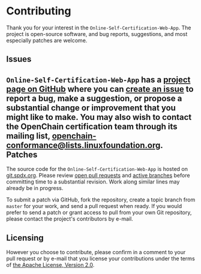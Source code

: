Contributing
============
Thank you for your interest in the `Online-Self-Certification-Web-App`. The project is open-source software, and bug reports, suggestions, and most especially patches are welcome.

Issues
------
`Online-Self-Certification-Web-App` has a [project page on GitHub](https://github.com/OpenChain-Project/Online-Self-Certification-Web-App/) where you can [create an issue](https://github.com/OpenChain-Project/Online-Self-Certification-Web-App/issues/new) to report a bug, make a suggestion, or propose a substantial change or improvement that you might like to make. You may also wish to contact the OpenChain certification team through its mailing list, [openchain-conformance@lists.linuxfoundation.org](mailto:openchain-conformance@lists.linuxfoundation.org).
Patches
-------
The source code for the `Online-Self-Certification-Web-App` is hosted on [git.spdx.org](https://github.com/OpenChain-Project/Online-Self-Certification-Web-App/). Please review [open pull requests](https://github.com/OpenChain-Project/Online-Self-Certification-Web-App/pulls) and [active branches](https://github.com/OpenChain-Project/Online-Self-Certification-Web-App/branches) before committing time to a substantial revision. Work along similar lines may already be in progress.

To submit a patch via GitHub, fork the repository, create a topic branch from `master` for your work, and send a pull request when ready. If you would prefer to send a patch or grant access to pull from your own Git repository, please contact the project's contributors by e-mail.


Licensing
---------
However you choose to contribute, please confirm in a comment to your pull request or by e-mail that you license your contributions under the terms of [the Apache License, Version 2.0](http://spdx.org/licenses/Apache-2.0).